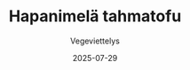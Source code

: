 ---
title: "Hapanimelä tahmatofu"
image: "https://vegaanibotti.lauravuo.me/2025/07/2025-07-29_small.png"
date: 2025-07-29
receipt_url: "https://vegeviettelys.fi/hapanimela-tahmatofu/"
author: "Vegeviettelys"
---
